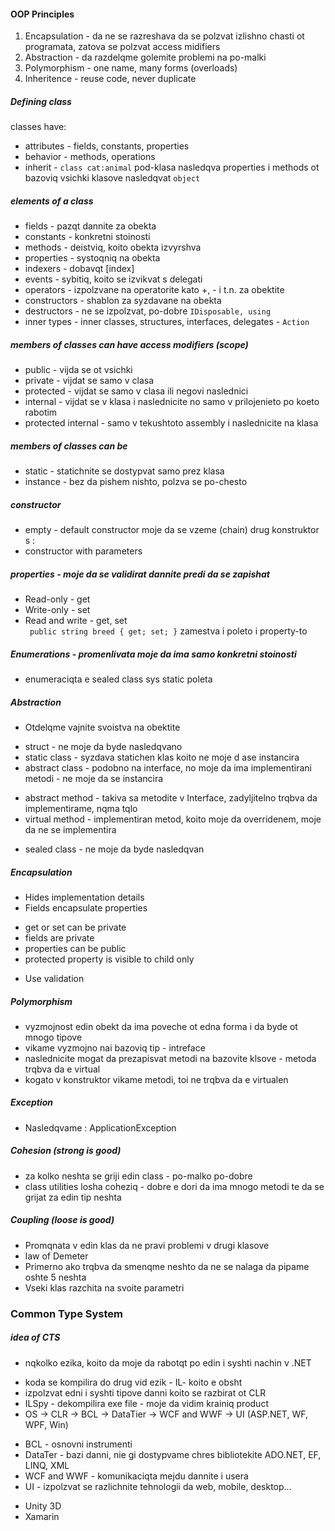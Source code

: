 #### OOP Principles
1. Encapsulation - da ne se razreshava da se polzvat izlishno chasti ot programata, zatova se polzvat access midifiers
2. Abstraction - da razdelqme golemite problemi na po-malki
3. Polymorphism - one name, many forms (overloads)
4. Inheritence - reuse code, never duplicate

##### Defining class
classes have:  
* attributes - fields, constants, properties    
* behavior - methods, operations
* inherit - ```class cat:animal``` pod-klasa nasledqva properties i methods ot bazoviq
vsichki klasove nasledqvat ```object```

##### elements of a class
* fields - pazqt dannite za obekta
* constants - konkretni stoinosti
* methods - deistviq, koito obekta izvyrshva
* properties - systoqniq na obekta
* indexers - dobavqt [index] 
* events - sybitiq, koito se izvikvat s delegati
* operators - izpolzvane na operatorite kato +, - i t.n. za obektite
* constructors - shablon za syzdavane na obekta
* destructors - ne se izpolzvat, po-dobre ```IDisposable, using```
* inner types - inner classes, structures, interfaces, delegates - ```Action```

##### members of classes can have access modifiers (scope)
* public - vijda se ot vsichki
* private - vijdat se samo v clasa
* protected - vijdat se samo v clasa ili negovi naslednici
* internal - vijdat se v klasa i naslednicite no samo v prilojenieto po koeto rabotim
* protected internal - samo v tekushtoto assembly i naslednicite na klasa

##### members of classes can be
* static - statichnite se dostypvat samo prez klasa
* instance - bez da pishem nishto, polzva se po-chesto

##### constructor
* empty - default constructor moje da se vzeme (chain) drug konstruktor s :
* constructor with parameters

##### properties - moje da se validirat dannite predi da se zapishat
* Read-only - get
* Write-only - set
* Read and write - get, set  
``` public string breed { get; set; }``` zamestva i poleto i property-to

##### Enumerations - promenlivata moje da ima samo konkretni stoinosti
* enumeraciqta e sealed class sys static poleta

##### Abstraction
- Otdelqme vajnite svoistva na obektite

* struct - ne moje da byde nasledqvano
* static class - syzdava statichen klas koito ne moje d ase instancira
* abstract class - podobno na interface, no moje da ima implementirani metodi - ne moje da se instancira
 - abstract method - takiva sa metodite v Interface, zadyljitelno trqbva da implementirame, nqma tqlo
 - virtual method - implementiran metod, koito moje da overridenem, moje da ne se implementira
* sealed class - ne moje da byde nasledqvan

##### Encapsulation
* Hides implementation details
* Fields encapsulate properties
 - get or set can be private
 - fields are private
 - properties can be public
 - protected property is visible to child only
* Use validation

##### Polymorphism
* vyzmojnost edin obekt da ima poveche ot edna forma i da byde ot mnogo tipove
* vikame vyzmojno nai bazoviq tip - intreface
* naslednicite mogat da prezapisvat metodi na bazovite klsove - metoda trqbva da e virtual
* kogato v konstruktor vikame metodi, toi ne trqbva da e virtualen

##### Exception
* Nasledqvame : ApplicationException

##### Cohesion (strong is good)
* za kolko neshta se griji edin class - po-malko po-dobre
* class utilities losha coheziq - dobre e dori da ima mnogo metodi te da se grijat za edin tip neshta

##### Coupling (loose is good)
* Promqnata v edin klas da ne pravi problemi v drugi klasove
* law of Demeter
* Primerno ako trqbva da smenqme neshto da ne se nalaga da pipame oshte 5 neshta
* Vseki klas razchita na svoite parametri

### Common Type System
##### idea of CTS
* nqkolko ezika, koito da moje da rabotqt po edin i syshti nachin v .NET
 - koda se kompilira do drug vid ezik - IL- koito e obsht
 - izpolzvat edni i syshti tipove danni koito se razbirat ot CLR
 - ILSpy - dekompilira exe file - moje da vidim krainiq product
 - OS -> CLR -> BCL -> DataTier -> WCF and WWF -> UI (ASP.NET, WF, WPF, Win)
* BCL - osnovni instrumenti
* DataTer - bazi danni, nie gi dostypvame chres bibliotekite ADO.NET, EF, LINQ, XML
* WCF and WWF - komunikaciqta mejdu dannite i usera
* UI - izpolzvat se razlichnite tehnologii da web, mobile, desktop...
 - Unity 3D
 - Xamarin
